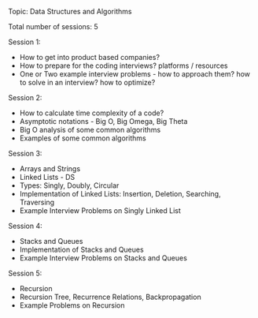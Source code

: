 Topic: Data Structures and Algorithms

Total number of sessions: 5

Session 1:

- How to get into product based companies?
- How to prepare for the coding interviews? platforms / resources
- One or Two example interview problems - how to approach them? how to solve in an interview? how to optimize?

Session 2:

- How to calculate time complexity of a code?
- Asymptotic notations - Big O, Big Omega, Big Theta
- Big O analysis of some common algorithms
- Examples of some common algorithms

Session 3:

- Arrays and Strings
- Linked Lists - DS
- Types: Singly, Doubly, Circular
- Implementation of Linked Lists: Insertion, Deletion, Searching, Traversing
- Example Interview Problems on Singly Linked List

Session 4:

- Stacks and Queues
- Implementation of Stacks and Queues
- Example Interview Problems on Stacks and Queues

Session 5:

- Recursion
- Recursion Tree, Recurrence Relations, Backpropagation
- Example Problems on Recursion
